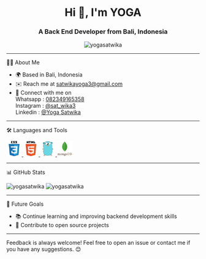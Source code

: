 <h1 align="center">Hi 👋, I'm YOGA</h1>
<h3 align="center">A Back End Developer from Bali, Indonesia</h3>

<p align="center"> 
  <img src="https://komarev.com/ghpvc/?username=yogasatwika&label=Profile%20views&color=0e75b6&style=flat" alt="yogasatwika" /> 
</p>

---

 👨‍💻 About Me

- 🌍 Based in Bali, Indonesia  
- ✉️ Reach me at satwikayoga3@gmail.com  
- 💼 Connect with me on <br>
  Whatsapp   : [082349165358](https://wa.me/082349165358) <br>
  Instagram  : [@sat_wika3](https://instagram.com/sat_wika3) <br>
  Linkedin   : [@Yoga Satwika](https://www.linkedin.com/in/yoga-satwika-606848288/) <br>

---

 🛠️ Languages and Tools

<p align="left"> 
  <a href="https://www.w3schools.com/css/" target="_blank" rel="noreferrer"> 
    <img src="https://raw.githubusercontent.com/devicons/devicon/master/icons/css3/css3-original-wordmark.svg" alt="CSS3" width="40" height="40"/> 
  </a> 
  <a href="https://www.w3.org/html/" target="_blank" rel="noreferrer"> 
    <img src="https://raw.githubusercontent.com/devicons/devicon/master/icons/html5/html5-original-wordmark.svg" alt="HTML5" width="40" height="40"/> 
  </a> 
  <a href="https://golang.org" target="_blank" rel="noreferrer"> 
    <img src="https://raw.githubusercontent.com/devicons/devicon/master/icons/go/go-original.svg" alt="Golang" width="40" height="40"/> 
  </a>
    <a href="https://www.mongodb.com/" target="_blank" rel="noreferrer"> 
    <img src="https://raw.githubusercontent.com/devicons/devicon/master/icons/mongodb/mongodb-original-wordmark.svg" alt="MongoDB" width="40" height="40"/> 
  </a>
</p>

---

 📊 GitHub Stats

<p align="left">
  <img src="https://github-readme-stats.vercel.app/api?username=yogasatwika&show_icons=true&theme=tokyonight" alt="yogasatwika" />
  <img src="https://github-readme-stats.vercel.app/api/top-langs/?username=yogasatwika&layout=compact&theme=tokyonight" alt="yogasatwika" />
</p>

---

 🌱 Future Goals

- 📚 Continue learning and improving backend development skills  
- 🚀 Contribute to open source projects  

---

Feedback is always welcome! Feel free to open an issue or contact me if you have any suggestions. 😊  
